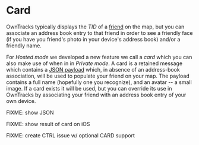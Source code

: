 # Card

OwnTracks typically displays the _TID_ of a [friend](friends.md) on the map, but you can associate an address book entry to that friend in order to see a friendly face (if you have you friend's photo in your device's address book) and/or a friendly name.

For _Hosted mode_ we developed a new feature we call a _card_ which you can also make use of when in in _Private mode_. A card is a retained message which contains a [JSON payload](../tech/json.md) which, in absence of an address-book association, will be used to populate your friend on your map. The payload contains a full name (hopefully one you recognize), and an avatar -- a small image. If a card exists it will be used, but you can override its use in OwnTracks by associating your friend with an address book entry of your own device.

FIXME: show JSON

FIXME: show result of card on iOS


FIXME: create CTRL issue w/ optional CARD support 
